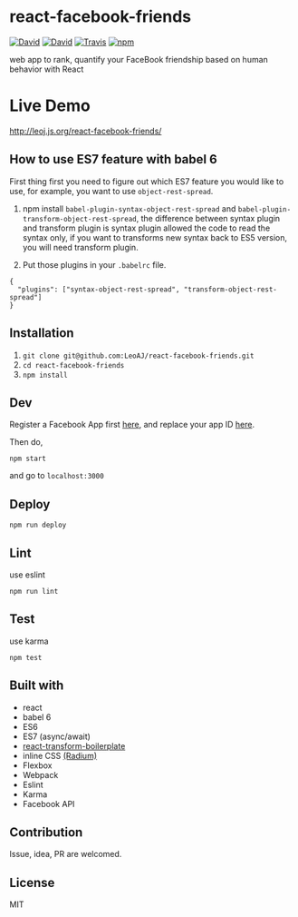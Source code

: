 # react-facebook-friends

[![David](https://img.shields.io/david/LeoAJ/react-facebook-friends.svg?style=flat-square)](https://david-dm.org/LeoAJ/react-facebook-friends)
[![David](https://img.shields.io/david/dev/LeoAJ/react-facebook-friends.svg?style=flat-square)](https://david-dm.org/LeoAJ/react-facebook-friends#info=devDependencies)
[![Travis](https://img.shields.io/travis/LeoAJ/react-facebook-friends.svg?style=flat-square)](https://travis-ci.org/LeoAJ/react-facebook-friends)
[![npm](https://img.shields.io/npm/l/express.svg?style=flat-square)](https://github.com/LeoAJ/react-facebook-friends/blob/master/LICENSE)

web app to rank, quantify your FaceBook friendship based on human behavior with React

# Live Demo

http://leoj.js.org/react-facebook-friends/

<!--

## Detail

To know more detail, please read my [post](http://leoj.js.org/personal/React-iTunes-Search/).

-->

## How to use ES7 feature with babel 6

First thing first you need to figure out which ES7 feature you would like to use, for example, you want to use `object-rest-spread`.

1. npm install `babel-plugin-syntax-object-rest-spread` and `babel-plugin-transform-object-rest-spread`, the difference between syntax plugin and transform plugin is syntax plugin allowed the code to read the syntax only, if you want to transforms new syntax back to ES5 version, you will need transform plugin.

2. Put those plugins in your `.babelrc` file.

```
{
  "plugins": ["syntax-object-rest-spread", "transform-object-rest-spread"]
}
```

## Installation

1. `git clone git@github.com:LeoAJ/react-facebook-friends.git`
2. `cd react-facebook-friends`
3. `npm install`

## Dev

Register a Facebook App first [here](https://developers.facebook.com/docs/apps/register), and replace your app ID [here](https://github.com/LeoAJ/react-facebook-friends/blob/master/config/index.js#L2).

Then do,

```
npm start
```
and go to `localhost:3000`

## Deploy

```
npm run deploy
```

## Lint

use eslint

```
npm run lint
```

## Test

use karma

```
npm test
```

## Built with

* react
* babel 6
* ES6
* ES7 (async/await)
* [react-transform-boilerplate](https://github.com/gaearon/react-transform-boilerplate)
* inline CSS [(Radium)](http://stack.formidable.com/radium/)
* Flexbox
* Webpack
* Eslint
* Karma
* Facebook API

## Contribution

Issue, idea, PR are welcomed.

## License

MIT
